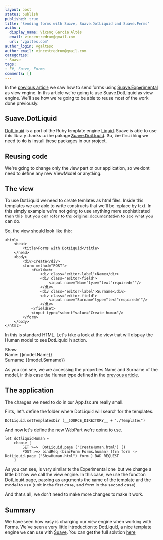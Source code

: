 ```yaml
---
layout: post
status: publish
published: true
title: 'Sending forms with Suave, Suave.DotLiquid and Suave.Forms'
author:
  display_name: Vicenç García Altés
  email: vincentredrum@gmail.com
  url: 'vgaltes.com'
author_login: vgaltesc
author_email: vincentredrum@gmail.com
categories:
- Suave
tags:
- F#, Suave, Forms
comments: []
---
```


In the [previous article](http://vgaltes.com/suave/forms-with-suave-experimental-and-suave-forms) we saw how to send forms using [Suave.Experimental](https://www.nuget.org/packages/Suave.Experimental) as view engine. In this article we're going to use Suave.DotLiquid as view engine. We'll see how we're going to be able to reuse most of the work done previously.

## Suave.DotLiquid ###

[DotLiquid](http://dotliquidmarkup.org) is a port of the Ruby template engine [Liquid](http://dotliquidmarkup.org/). Suave is able to use this library thanks to the pakage [Suave.DotLiquid](https://www.nuget.org/packages/Suave.DotLiquid/). So, the first thing we need to do is install these packages in our project.

## Reusing code ##

We're going to change only the view part of our application, so we dont need to define any new ViewModel or anything. 

## The view ##

To use DotLiquid we need to create temlates as html files. Inside this templates we are able to write constructs that we'll be replace by text. In this simply example we're not going to use anything more sophisticated than this, but you can refer to the [original documentation](https://github.com/dotliquid/dotliquid/wiki/DotLiquid-for-Designers) to see what you can do.

So, the view should look like this:

    <html>
        <head>
            <title>Forms with DotLiquid</title>
        </head>
        <body>
            <div>Create</div>
            <form method="POST">
                <fieldset>
                    <div class="editor-label">Name</div>
                    <div class="editor-field">
                        <input name="Name"type="text"required=""/>
                    </div>
                    <div class="editor-label">Surname</div>
                    <div class="editor-field">
                        <input name="Surname"type="text"required=""/>
                    </div>
                </fieldset>
                <input type="submit"value="Create human"/>
            </form>
        </body>
    </html>
    
In this is standard HTML. Let's take a look at the view that will display the Human model to see DotLiquid in action.

<html>
    <head>
        <title>Forms with DotLiquid</title>
    </head>
    <body>
        <div>Show</div>
        <div>Name: {{model.Name}}</div>
        <div>Surname: {{model.Surname}}</div>
    </body>
</html>

As you can see, we are accessing the properties Name and Surname of the model, in this case the Human type defined in the [previous article]((http://vgaltes.com/suave/forms-with-suave-experimental-and-suave-forms)).

## The application ##

The changes we need to do in our App.fsx are really small.

Firts, let's define the folder where DotLiquid will search for the templates.

    DotLiquid.setTemplatesDir (__SOURCE_DIRECTORY__ + "./Templates")

And now let's define the new WebPart we're going to use.

    let dotliquidHuman =
        choose [
            GET >=>  DotLiquid.page ("CreateHuman.html") ()
            POST >=> bindReq (bindForm Forms.human) (fun form -> DotLiquid.page ("ShowHuman.html") form ) BAD_REQUEST
        ]

As you can see, is very similar to the Experimental one, but we change a little bit how we call the view engine. In this case, we use the function DotLiquid.page, passing as arguments the name of the template and the model to use (unit in the first case, and form in the second case).

And that's all, we don't need to make more changes to make it work.

## Summary ##

We have seen how easy is changing our view engine when working with Forms. We've seen a very little introduction to DotLiquid, a nice template engine we can use with [Suave](https://suave.io). You can get the full solution [here](https://github.com/vgaltes/FSharpForms)